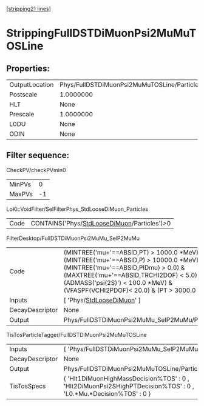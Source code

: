 [[stripping21 lines]](./stripping21-index)

# StrippingFullDSTDiMuonPsi2MuMuTOSLine

## Properties:

|                |                                             |
|----------------|---------------------------------------------|
| OutputLocation | Phys/FullDSTDiMuonPsi2MuMuTOSLine/Particles |
| Postscale      | 1.0000000                                   |
| HLT            | None                                        |
| Prescale       | 1.0000000                                   |
| L0DU           | None                                        |
| ODIN           | None                                        |

## Filter sequence:

CheckPV/checkPVmin0

|        |     |
|--------|-----|
| MinPVs | 0   |
| MaxPVs | -1  |

LoKi::VoidFilter/SelFilterPhys_StdLooseDiMuon_Particles

|      |                                                                                              |
|------|----------------------------------------------------------------------------------------------|
| Code | CONTAINS('Phys/[StdLooseDiMuon](./stripping21-commonparticles-stdloosedimuon)/Particles')\>0 |

FilterDesktop/FullDSTDiMuonPsi2MuMu_SelP2MuMu

|                 |                                                                                                                                                                                                                                                                    |
|-----------------|--------------------------------------------------------------------------------------------------------------------------------------------------------------------------------------------------------------------------------------------------------------------|
| Code            | (MINTREE('mu+'==ABSID,PT) \> 1000.0 \*MeV) & (MINTREE('mu+'==ABSID,P) \> 10000.0 \*MeV) & (MINTREE('mu+'==ABSID,PIDmu) \> 0.0) & (MAXTREE('mu+'==ABSID,TRCHI2DOF) \< 5.0) & (ADMASS('psi(2S)') \< 100.0 \*MeV) & (VFASPF(VCHI2PDOF)\< 20.0) & (PT \> 3000.0 \*MeV) |
| Inputs          | [ 'Phys/[StdLooseDiMuon](./stripping21-commonparticles-stdloosedimuon)' ]                                                                                                                                                                                        |
| DecayDescriptor | None                                                                                                                                                                                                                                                               |
| Output          | Phys/FullDSTDiMuonPsi2MuMu_SelP2MuMu/Particles                                                                                                                                                                                                                     |

TisTosParticleTagger/FullDSTDiMuonPsi2MuMuTOSLine

|                 |                                                                                                                   |
|-----------------|-------------------------------------------------------------------------------------------------------------------|
| Inputs          | [ 'Phys/FullDSTDiMuonPsi2MuMu_SelP2MuMu' ]                                                                      |
| DecayDescriptor | None                                                                                                              |
| Output          | Phys/FullDSTDiMuonPsi2MuMuTOSLine/Particles                                                                       |
| TisTosSpecs     | { 'Hlt1DiMuonHighMassDecision%TOS' : 0 , 'Hlt2DiMuonPsi2SHighPTDecision%TOS' : 0 , 'L0.\*Mu.\*Decision%TOS' : 0 } |
